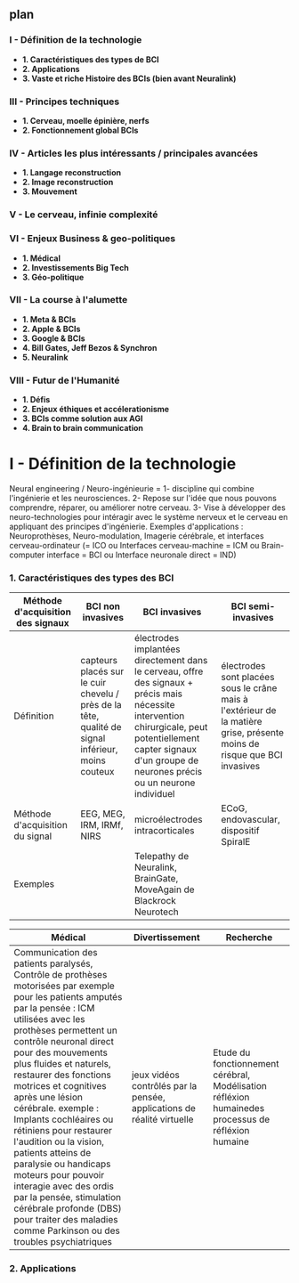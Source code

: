 ## plan
### I - Définition de la technologie
- **1. Caractéristiques des types de BCI**
- **2. Applications**
- **3. Vaste et riche Histoire des BCIs (bien avant Neuralink)**
### III - Principes techniques
- **1. Cerveau, moelle épinière, nerfs**
- **2. Fonctionnement global BCIs**
### IV - Articles les plus intéressants / principales avancées
- **1. Langage reconstruction**
- **2. Image reconstruction**
- **3. Mouvement**
### V - Le cerveau, infinie complexité
### VI - Enjeux Business & geo-politiques
- **1. Médical**
- **2. Investissements Big Tech**
- **3. Géo-politique**
### VII - La course à l'alumette
- **1. Meta & BCIs**
- **2. Apple & BCIs**
- **3. Google & BCIs**
- **4. Bill Gates, Jeff Bezos & Synchron**
- **5. Neuralink**
### VIII - Futur de l'Humanité
- **1. Défis**
- **2. Enjeux éthiques et accélerationisme**
- **3. BCIs comme solution aux AGI**
- **4. Brain to brain communication**



# I - Définition de la technologie
Neural engineering / Neuro-ingénieurie = 1- discipline qui combine l'ingénierie et les neurosciences.  2- Repose sur l'idée que nous pouvons comprendre, réparer, ou améliorer notre cerveau. 3- Vise à développer des neuro-technologies pour intéragir avec le système nerveux et le cerveau en appliquant des principes d'ingénierie. 
Exemples d'applications : Neuroprothèses, Neuro-modulation, Imagerie cérébrale, et interfaces cerveau-ordinateur (= ICO ou Interfaces cerveau-machine = ICM ou Brain-computer interface = BCI ou Interface neuronale direct = IND)

### 1. Caractéristiques des types des BCI

|Méthode  d'acquisition des signaux | BCI non invasives | BCI invasives | BCI semi-invasives|
|------|----------|-------|-------|
| Définition | capteurs placés sur le cuir chevelu / près de la tête, qualité de signal inférieur, moins couteux |électrodes implantées directement dans le cerveau, offre des signaux + précis mais nécessite intervention chirurgicale, peut potentiellement capter signaux d'un groupe de neurones précis ou un neurone individuel | électrodes sont placées sous le crâne mais à l'extérieur de la matière grise, présente moins de risque que BCI invasives|
| Méthode d'acquisition du signal | EEG, MEG, IRM, IRMf, NIRS | microélectrodes intracorticales |ECoG, endovascular, dispositif SpiralE|
| Exemples |  | Telepathy de Neuralink, BrainGate, MoveAgain de Blackrock Neurotech||

| Médical | Divertissement | Recherche|
|----------|-------|-------|
|Communication des patients paralysés, Contrôle de prothèses motorisées par exemple pour les patients amputés par la pensée : ICM utilisées avec les prothèses permettent un contrôle neuronal direct pour des mouvements plus fluides et naturels, restaurer des fonctions motrices et cognitives après une lésion cérébrale. exemple : Implants cochléaires ou rétiniens pour restaurer l'audition ou la vision, patients atteins de paralysie ou handicaps moteurs pour pouvoir interagie avec des ordis par la pensée, stimulation cérébrale profonde (DBS) pour traiter des maladies comme Parkinson ou des troubles psychiatriques  |jeux vidéos contrôlés par la pensée, applications de réalité virtuelle|Etude du fonctionnement cérébral, Modélisation réfléxion humainedes processus de réfléxion humaine|


### 2. Applications




















